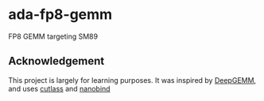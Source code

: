 # ada-fp8-gemm
FP8 GEMM targeting SM89

## Acknowledgement
This project is largely for learning purposes. It was inspired by [DeepGEMM](https://github.com/deepseek-ai/DeepGEMM), and uses [cutlass](https://github.com/nvidia/cutlass) and [nanobind](https://github.com/wjakob/nanobind)
